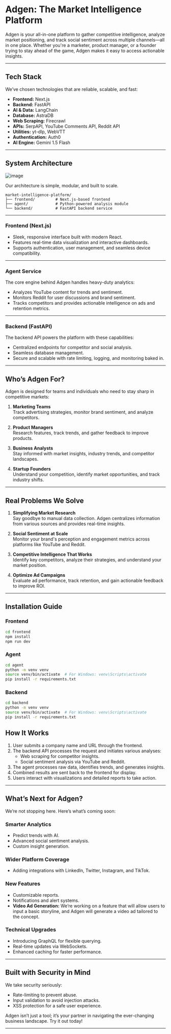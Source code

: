 # Adgen: The Market Intelligence Platform  

Adgen is your all-in-one platform to gather competitive intelligence, analyze market positioning, and track social sentiment across multiple channels—all in one place. Whether you're a marketer, product manager, or a founder trying to stay ahead of the game, Adgen makes it easy to access actionable insights.  

---

## Tech Stack  

We’ve chosen technologies that are reliable, scalable, and fast:  
- **Frontend:** Next.js  
- **Backend:** FastAPI  
- **AI & Data:** LangChain  
- **Database:** AstraDB  
- **Web Scraping:** Firecrawl  
- **APIs:** SerpAPI, YouTube Comments API, Reddit API  
- **Utilities:** yt-dlp, WebVTT  
- **Authentication:** Auth0  
- **AI Engine:** Gemini 1.5 Flash  

---

## System Architecture  

![image](https://github.com/user-attachments/assets/4fe1c3ab-3c89-441e-ab3a-740d0bbe196e)

Our architecture is simple, modular, and built to scale.  

```
market-intelligence-platform/
├── frontend/         # Next.js-based frontend
├── agent/            # Python-powered analysis module
└── backend/          # FastAPI backend service
```  

---

### **Frontend (Next.js)**  

- Sleek, responsive interface built with modern React.  
- Features real-time data visualization and interactive dashboards.  
- Supports authentication, user management, and seamless device compatibility.  

---

### **Agent Service**  

The core engine behind Adgen handles heavy-duty analytics:  
- Analyzes YouTube content for trends and sentiment.  
- Monitors Reddit for user discussions and brand sentiment.  
- Tracks competitors and provides actionable intelligence on ads and retention metrics.  

---

### **Backend (FastAPI)**  

The backend API powers the platform with these capabilities:  
- Centralized endpoints for competitor and social analysis.  
- Seamless database management.  
- Secure and scalable with rate limiting, logging, and monitoring baked in.  

---

## Who’s Adgen For?  

Adgen is designed for teams and individuals who need to stay sharp in competitive markets:  

1. **Marketing Teams**  
   Track advertising strategies, monitor brand sentiment, and analyze competitors.  

2. **Product Managers**  
   Research features, track trends, and gather feedback to improve products.  

3. **Business Analysts**  
   Stay informed with market insights, industry trends, and competitor landscapes.  

4. **Startup Founders**  
   Understand your competition, identify market opportunities, and track industry shifts.  

---

## Real Problems We Solve  

1. **Simplifying Market Research**  
   Say goodbye to manual data collection. Adgen centralizes information from various sources and provides real-time insights.  

2. **Social Sentiment at Scale**  
   Monitor your brand's perception and engagement metrics across platforms like YouTube and Reddit.  

3. **Competitive Intelligence That Works**  
   Identify key competitors, analyze their strategies, and understand your market position.  

4. **Optimize Ad Campaigns**  
   Evaluate ad performance, track retention, and gain actionable feedback to improve ROI.  

---

## Installation Guide  

### Frontend  

```bash
cd frontend  
npm install  
npm run dev  
```  

### Agent  

```bash
cd agent  
python -m venv venv  
source venv/bin/activate  # For Windows: venv\Scripts\activate  
pip install -r requirements.txt  
```  

### Backend  

```bash
cd backend  
python -m venv venv  
source venv/bin/activate  # For Windows: venv\Scripts\activate  
pip install -r requirements.txt  
```  

## How It Works  

1. User submits a company name and URL through the frontend.  
2. The backend API processes the request and initiates various analyses:  
   - Web scraping for competitor insights.  
   - Social sentiment analysis via YouTube and Reddit.  
3. The agent processes raw data, identifies trends, and generates insights.  
4. Combined results are sent back to the frontend for display.  
5. Users interact with visualizations and detailed reports to take action.  

---

## What’s Next for Adgen?  

We’re not stopping here. Here’s what’s coming soon:  

### **Smarter Analytics**  
- Predict trends with AI.  
- Advanced social sentiment analysis.  
- Custom insight generation.  

### **Wider Platform Coverage**  
- Adding integrations with LinkedIn, Twitter, Instagram, and TikTok.  

### **New Features**  
- Customizable reports.  
- Notifications and alert systems.  
- **Video Ad Generation:** We’re working on a feature that will allow users to input a basic storyline, and Adgen will generate a video ad tailored to the concept.  

### **Technical Upgrades**  
- Introducing GraphQL for flexible querying.  
- Real-time updates via WebSockets.  
- Enhanced caching for faster performance.  

---

## Built with Security in Mind  

We take security seriously:  
- Rate-limiting to prevent abuse.  
- Input validation to avoid injection attacks.  
- XSS protection for a safe user experience.  

Adgen isn’t just a tool; it’s your partner in navigating the ever-changing business landscape. Try it out today!  

--- 
